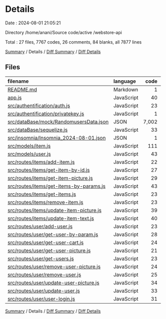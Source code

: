 # Details

Date : 2024-08-01 21:05:21

Directory /home/anani/Source code/active /webstore-api

Total : 27 files,  7767 codes, 26 comments, 84 blanks, all 7877 lines

[Summary](results.md) / Details / [Diff Summary](diff.md) / [Diff Details](diff-details.md)

## Files
| filename | language | code | comment | blank | total |
| :--- | :--- | ---: | ---: | ---: | ---: |
| [README.md](/README.md) | Markdown | 1 | 0 | 1 | 2 |
| [app.js](/app.js) | JavaScript | 40 | 2 | 11 | 53 |
| [src/authentification/auth.js](/src/authentification/auth.js) | JavaScript | 23 | 0 | 4 | 27 |
| [src/authentification/privatekey.js](/src/authentification/privatekey.js) | JavaScript | 1 | 0 | 0 | 1 |
| [src/dataBase/mock/RandomusersData.json](/src/dataBase/mock/RandomusersData.json) | JSON | 7,002 | 0 | 0 | 7,002 |
| [src/dataBase/sequelize.js](/src/dataBase/sequelize.js) | JavaScript | 33 | 0 | 5 | 38 |
| [src/insomnia/Insomnia_2024-08-01.json](/src/insomnia/Insomnia_2024-08-01.json) | JSON | 1 | 0 | 0 | 1 |
| [src/models/item.js](/src/models/item.js) | JavaScript | 111 | 0 | 2 | 113 |
| [src/models/user.js](/src/models/user.js) | JavaScript | 43 | 0 | 0 | 43 |
| [src/routes/items/add-item.js](/src/routes/items/add-item.js) | JavaScript | 22 | 0 | 0 | 22 |
| [src/routes/items/get-item-by-id.js](/src/routes/items/get-item-by-id.js) | JavaScript | 27 | 0 | 2 | 29 |
| [src/routes/items/get-item-picture.js](/src/routes/items/get-item-picture.js) | JavaScript | 29 | 4 | 8 | 41 |
| [src/routes/items/get-items-by-params.js](/src/routes/items/get-items-by-params.js) | JavaScript | 43 | 3 | 4 | 50 |
| [src/routes/items/get-items.js](/src/routes/items/get-items.js) | JavaScript | 23 | 1 | 3 | 27 |
| [src/routes/items/remove-item.js](/src/routes/items/remove-item.js) | JavaScript | 23 | 1 | 1 | 25 |
| [src/routes/items/update-item-picture.js](/src/routes/items/update-item-picture.js) | JavaScript | 39 | 4 | 6 | 49 |
| [src/routes/items/update-item-text.js](/src/routes/items/update-item-text.js) | JavaScript | 40 | 2 | 1 | 43 |
| [src/routes/user/add-user.js](/src/routes/user/add-user.js) | JavaScript | 23 | 0 | 3 | 26 |
| [src/routes/user/get-user-by-param.js](/src/routes/user/get-user-by-param.js) | JavaScript | 28 | 0 | 1 | 29 |
| [src/routes/user/get-user-cart.js](/src/routes/user/get-user-cart.js) | JavaScript | 24 | 0 | 4 | 28 |
| [src/routes/user/get-user-picture.js](/src/routes/user/get-user-picture.js) | JavaScript | 21 | 1 | 3 | 25 |
| [src/routes/user/get-users.js](/src/routes/user/get-users.js) | JavaScript | 23 | 1 | 2 | 26 |
| [src/routes/user/remove-user-picture.js](/src/routes/user/remove-user-picture.js) | JavaScript | 24 | 1 | 3 | 28 |
| [src/routes/user/remove-user.js](/src/routes/user/remove-user.js) | JavaScript | 25 | 1 | 1 | 27 |
| [src/routes/user/update-user-picture.js](/src/routes/user/update-user-picture.js) | JavaScript | 34 | 0 | 5 | 39 |
| [src/routes/user/update-user.js](/src/routes/user/update-user.js) | JavaScript | 33 | 4 | 8 | 45 |
| [src/routes/user/user-login.js](/src/routes/user/user-login.js) | JavaScript | 31 | 1 | 6 | 38 |

[Summary](results.md) / Details / [Diff Summary](diff.md) / [Diff Details](diff-details.md)